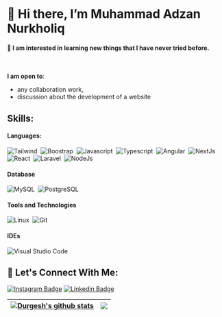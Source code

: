 <h1 align="left">👋 Hi there, I’m Muhammad Adzan Nurkholiq</h1>
<h4>
  💫 I am interested in learning new things that I have never tried before.
</h3>
<br/>

 **I am open to**:

- any collaboration work,
- discussion about the development of a website

 ## Skills:

#### Languages:

![Tailwind](https://img.shields.io/badge/Tailwind-00BCFF?style=for-the-badge&logo=java&logoColor=white)&nbsp;
![Boostrap](https://img.shields.io/badge/Boostrap-493D9E?style=for-the-badge&logo=java&logoColor=white)&nbsp;
![Javascript](https://img.shields.io/badge/Javascript-FFD95F?style=for-the-badge&logo=java&logoColor=white)&nbsp;
![Typescript](https://img.shields.io/badge/Typescript-3674B5?style=for-the-badge&logo=java&logoColor=white)&nbsp;
![Angular](https://img.shields.io/badge/Angular-B82132?style=for-the-badge&logo=java&logoColor=white)&nbsp;
![NextJs](https://img.shields.io/badge/Nextjs-578FCA?style=for-the-badge&logo=java&logoColor=white)&nbsp;
![React](https://img.shields.io/badge/React-A1E3F9?style=for-the-badge&logo=java&logoColor=white)&nbsp;
![Laravel](https://img.shields.io/badge/Laravel-BE3144?style=for-the-badge&logo=java&logoColor=white)&nbsp;
![NodeJs](https://img.shields.io/badge/Nodejs-77B254?style=for-the-badge&logo=java&logoColor=white)&nbsp;


#### Database

![MySQL](https://img.shields.io/badge/MySQL-00000F?style=for-the-badge&logo=mysql&logoColor=white)&nbsp;
![PostgreSQL](https://img.shields.io/badge/PostgreSQL-316192?style=for-the-badge&logo=postgresql&logoColor=white)&nbsp;

#### Tools and Technologies

![Linux](https://img.shields.io/badge/Linux-FCC624?style=for-the-badge&logo=linux&logoColor=black)&nbsp;
![Git](https://img.shields.io/badge/GIT-E44C30?style=for-the-badge&logo=git&logoColor=white)&nbsp;

#### IDEs

![Visual Studio Code](https://img.shields.io/badge/Visual%20Studio%20Code-0078d7.svg?style=for-the-badge&logo=visual-studio-code&logoColor=white)&nbsp;



## 🍾 Let's Connect With Me:

[![Instagram Badge](https://img.shields.io/badge/Instagram-E4405F?style=for-the-badge&logo=instagram&logoColor=white)](https://instagram.com/a.jann26)
[![Linkedin Badge](https://img.shields.io/badge/LinkedIn-0077B5?style=for-the-badge&logo=linkedin&logoColor=white)](https://www.linkedin.com/in/muhammad-adzan/)

| <a href="https://github.com/Adzan-kq/github-readme-stats"><img align="center" src="https://github-readme-stats.vercel.app/api?username=Adzan-kq&show_icons=true&include_all_commits=true&theme=buefy&hide_border=true" alt="Durgesh's github stats" /></a> | <a href="https://github.com/Adzan-kq/github-readme-stats"><img align="center" src="https://github-readme-stats.vercel.app/api/top-langs/?username=Adzan-kq&layout=compact&theme=buefy&hide_border=true" /></a> |
| ------------- | ------------- |

